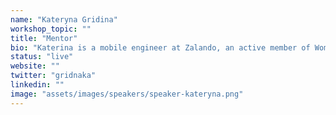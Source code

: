 ```yaml
---
name: "Kateryna Gridina"
workshop_topic: ""
title: "Mentor"
bio: "Katerina is a mobile engineer at Zalando, an active member of Women Techmakers Berlin. Fighting for knowledge sharing, good code, and diversity in the tech."
status: "live"
website: ""
twitter: "gridnaka"
linkedin: ""
image: "assets/images/speakers/speaker-kateryna.png"
---
```

